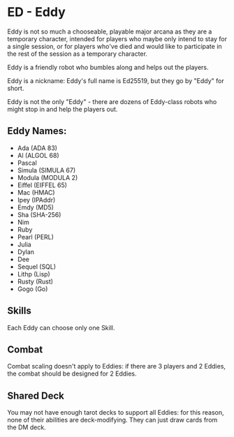 # ED - Eddy

Eddy is not so much a chooseable, playable major arcana as they are a temporary character, intended
for players who maybe only intend to stay for a single session, or for players who've died and
would like to participate in the rest of the session as a temporary character.

Eddy is a friendly robot who bumbles along and helps out the players.

Eddy is a nickname: Eddy's full name is Ed25519, but they go by "Eddy" for short.

Eddy is not the only "Eddy" - there are dozens of Eddy-class robots who might stop in and help the players out.

## Eddy Names:

* Ada (ADA 83)
* Al (ALGOL 68)
* Pascal
* Simula (SIMULA 67)
* Modula (MODULA 2)
* Eiffel (EIFFEL 65)
* Mac (HMAC)
* Ipey (IPAddr)
* Emdy (MD5)
* Sha (SHA-256)
* Nim
* Ruby
* Pearl (PERL)
* Julia
* Dylan
* Dee
* Sequel (SQL)
* Lithp (Lisp)
* Rusty (Rust)
* Gogo (Go)

## Skills

Each Eddy can choose only one Skill.

## Combat

Combat scaling doesn't apply to Eddies: if there are 3 players and 2 Eddies, the combat should be designed for 2 Eddies.

## Shared Deck

You may not have enough tarot decks to support all Eddies: for this reason, none of their abilities are deck-modifying. They can just draw cards from the DM deck.